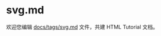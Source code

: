 svg.md
===

欢迎您编辑 <a target="__blank" href="https://github.com/jaywcjlove/html-tutorial/blob/master/docs/tags/svg.md">docs/tags/svg.md</a> 文件，共建 HTML Tutorial 文档。